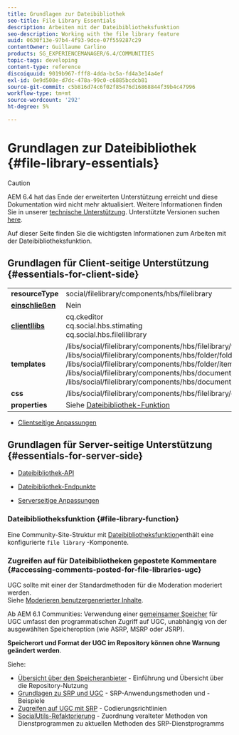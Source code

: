 ```yaml
---
title: Grundlagen zur Dateibibliothek
seo-title: File Library Essentials
description: Arbeiten mit der Dateibibliotheksfunktion
seo-description: Working with the file library feature
uuid: 0630f13e-97b4-4f93-9dce-07f559287c29
contentOwner: Guillaume Carlino
products: SG_EXPERIENCEMANAGER/6.4/COMMUNITIES
topic-tags: developing
content-type: reference
discoiquuid: 9019b967-fff8-4dda-bc5a-fd4a3e14a4ef
exl-id: 0e9d508e-d7dc-478a-99c0-c6885bcdcb81
source-git-commit: c5b816d74c6f02f85476d16868844f39b4c47996
workflow-type: tm+mt
source-wordcount: '292'
ht-degree: 5%

---
```


# Grundlagen zur Dateibibliothek {#file-library-essentials}

>[!CAUTION]
>
>AEM 6.4 hat das Ende der erweiterten Unterstützung erreicht und diese Dokumentation wird nicht mehr aktualisiert. Weitere Informationen finden Sie in unserer [technische Unterstützung](https://helpx.adobe.com/de/support/programs/eol-matrix.html). Unterstützte Versionen suchen [here](https://experienceleague.adobe.com/docs/?lang=de).

Auf dieser Seite finden Sie die wichtigsten Informationen zum Arbeiten mit der Dateibibliotheksfunktion.

## Grundlagen für Client-seitige Unterstützung {#essentials-for-client-side}

<table> 
 <tbody>
  <tr>
   <td> <strong>resourceType</strong></td> 
   <td>social/filelibrary/components/hbs/filelibrary</td> 
  </tr>
  <tr>
   <td> <a href="scf.md#add-or-include-a-communities-component"><strong>einschließen</strong></a></td> 
   <td>Nein</td> 
  </tr>
  <tr>
   <td> <a href="clientlibs.md"><strong>clientllibs</strong></a></td> 
   <td>cq.ckeditor<br /> cq.social.hbs.stimating<br /> cq.social.hbs.filelilibrary</td> 
  </tr>
  <tr>
   <td> <strong>templates</strong></td> 
   <td> /libs/social/filelibrary/components/hbs/filelibrary/filelibrary.hbs<br /> /libs/social/filelibrary/components/hbs/folder/folder.hbs<br /> /libs/social/filelibrary/components/hbs/folder/item.hbs<br /> /libs/social/filelibrary/components/hbs/document/document.hbs<br /> /libs/social/filelibrary/components/hbs/document/item.hbs<br /> </td> 
  </tr>
  <tr>
   <td> <strong>css</strong></td> 
   <td> /libs/social/filelibrary/components/hbs/filelibrary/clientlibs/filelibrary.css</td> 
  </tr>
  <tr>
   <td><strong> properties</strong></td> 
   <td>Siehe <a href="file-library.md">Dateibibliothek-Funktion</a></td> 
  </tr>
 </tbody>
</table>

* [Clientseitige Anpassungen](client-customize.md)

## Grundlagen für Server-seitige Unterstützung {#essentials-for-server-side}

* [Dateibibliothek-API](https://helpx.adobe.com/experience-manager/6-4/sites/developing/using/reference-materials/javadoc/com/adobe/cq/social/filelibrary/client/api/package-summary.html)

* [Dateibibliothek-Endpunkte](https://helpx.adobe.com/experience-manager/6-4/sites/developing/using/reference-materials/javadoc/com/adobe/cq/social/filelibrary/client/endpoints/package-summary.html)

* [Serverseitige Anpassungen](server-customize.md)

### Dateibibliotheksfunktion {#file-library-function}

Eine Community-Site-Struktur mit [Dateibibliotheksfunktion](functions.md#file-library-function)enthält eine konfigurierte `file library` -Komponente.

### Zugreifen auf für Dateibibliotheken gepostete Kommentare {#accessing-comments-posted-for-file-libraries-ugc}

UGC sollte mit einer der Standardmethoden für die Moderation moderiert werden.\
Siehe [Moderieren benutzergenerierter Inhalte](moderate-ugc.md).

Ab AEM 6.1 Communities: Verwendung einer [gemeinsamer Speicher](working-with-srp.md) für UGC umfasst den programmatischen Zugriff auf UGC, unabhängig von der ausgewählten Speicheroption (wie ASRP, MSRP oder JSRP).

**Speicherort und Format der UGC im Repository können ohne Warnung geändert werden**.

Siehe:

* [Übersicht über den Speicheranbieter](srp.md) - Einführung und Übersicht über die Repository-Nutzung
* [Grundlagen zu SRP und UGC](srp-and-ugc.md) - SRP-Anwendungsmethoden und -Beispiele
* [Zugreifen auf UGC mit SRP](accessing-ugc-with-srp.md) - Codierungsrichtlinien
* [SocialUtils-Refaktorierung](socialutils.md) - Zuordnung veralteter Methoden von Dienstprogrammen zu aktuellen Methoden des SRP-Dienstprogramms
